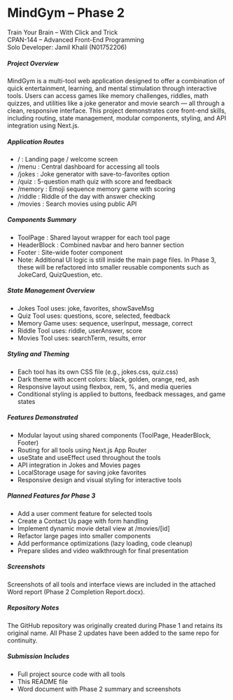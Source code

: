 # MindGym – Phase 2

Train Your Brain – With Click and Trick  
CPAN-144 – Advanced Front-End Programming  
Solo Developer: Jamil Khalil (N01752206)



##### Project Overview

MindGym is a multi-tool web application designed to offer a combination of quick entertainment, learning, and mental stimulation through interactive tools. Users can access games like memory challenges, riddles, math quizzes, and utilities like a joke generator and movie search — all through a clean, responsive interface. This project demonstrates core front-end skills, including routing, state management, modular components, styling, and API integration using Next.js.



##### Application Routes

* /              : Landing page / welcome screen
* /menu          : Central dashboard for accessing all tools
* /jokes         : Joke generator with save-to-favorites option
* /quiz          : 5-question math quiz with score and feedback
* /memory        : Emoji sequence memory game with scoring
* /riddle        : Riddle of the day with answer checking
* /movies        : Search movies using public API



##### Components Summary

* ToolPage        : Shared layout wrapper for each tool page
* HeaderBlock     : Combined navbar and hero banner section
* Footer          : Site-wide footer component
* Note: Additional UI logic is still inside the main page files. In Phase 3, these will be refactored into smaller reusable components such as JokeCard, QuizQuestion, etc.



##### State Management Overview

* Jokes Tool uses: joke, favorites, showSaveMsg
* Quiz Tool uses: questions, score, selected, feedback
* Memory Game uses: sequence, userInput, message, correct
* Riddle Tool uses: riddle, userAnswer, score
* Movies Tool uses: searchTerm, results, error



##### Styling and Theming

* Each tool has its own CSS file (e.g., jokes.css, quiz.css)
* Dark theme with accent colors: black, golden, orange, red, ash
* Responsive layout using flexbox, rem, %, and media queries
* Conditional styling is applied to buttons, feedback messages, and game states



##### Features Demonstrated

* Modular layout using shared components (ToolPage, HeaderBlock, Footer)
* Routing for all tools using Next.js App Router
* useState and useEffect used throughout the tools
* API integration in Jokes and Movies pages
* LocalStorage usage for saving joke favorites
* Responsive design and visual styling for interactive tools



##### Planned Features for Phase 3

* Add a user comment feature for selected tools
* Create a Contact Us page with form handling
* Implement dynamic movie detail view at /movies/\[id]
* Refactor large pages into smaller components
* Add performance optimizations (lazy loading, code cleanup)
* Prepare slides and video walkthrough for final presentation



##### Screenshots

Screenshots of all tools and interface views are included in the attached Word report (Phase 2 Completion Report.docx).



##### Repository Notes

The GitHub repository was originally created during Phase 1 and retains its original name. All Phase 2 updates have been added to the same repo for continuity.



##### Submission Includes

* Full project source code with all tools
* This README file
* Word document with Phase 2 summary and screenshots





